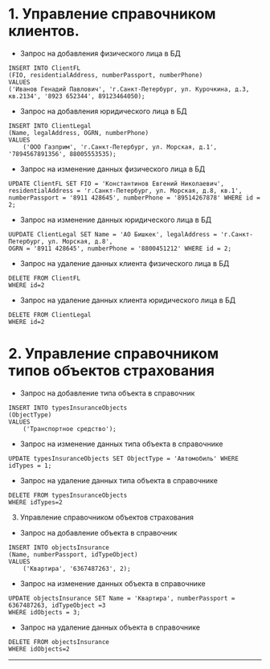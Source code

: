 # 1. Управление справочником клиентов.

- Запрос на добавления физического лица в БД
```
INSERT INTO ClientFL
(FIO, residentialAddress, numberPassport, numberPhone)
VALUES
('Иванов Генадий Павлович', 'г.Санкт-Петербург, ул. Курочкина, д.3, кв.2134', '8923 652344', 89123464050);
```
- Запрос на добавления юридического лица в БД
```
INSERT INTO ClientLegal
(Name, legalAddress, OGRN, numberPhone)
VALUES
    ('ООО Газприм', 'г.Санкт-Петербург, ул. Морская, д.1', '7894567891356', 88005553535);
```
- Запрос на изменение данных физического лица в БД
```
UPDATE ClientFL SET FIO = 'Константинов Евгений Николаевич', residentialAddress = 'г.Санкт-Петербург, ул. Морская, д.8, кв.1',
numberPassport = '8911 428645', numberPhone = '89514267878' WHERE id = 2;
```
- Запрос на изменение данных юридического лица в БД
```
UUPDATE ClientLegal SET Name = 'АО Бишкек', legalAddress = 'г.Санкт-Петербург, ул. Морская, д.8',
OGRN = '8911 428645', numberPhone = '8800451212' WHERE id = 2;
```
- Запрос на удаление данных клиента физического лица в БД
```
DELETE FROM ClientFL
WHERE id=2
```

- Запрос на удаление данных клиента юридического лица в БД
```
DELETE FROM ClientLegal
WHERE id=2
```
# 2. Управление справочником типов объектов страхования
- Запрос на добавление типа объекта в справочник
```
INSERT INTO typesInsuranceObjects
(ObjectType)
VALUES
    ('Транспортное средство');
```
- Запрос на изменение данных типа объекта в справочнике
```
UPDATE typesInsuranceObjects SET ObjectType = 'Автомобиль' WHERE idTypes = 1;
```
- Запрос на удаление данных типа объекта в справочнике
```
DELETE FROM typesInsuranceObjects
WHERE idTypes=2
```

3. Управление справочником объектов страхования
- Запрос на добавление объекта в справочник
```
INSERT INTO objectsInsurance
(Name, numberPassport, idTypeObject)
VALUES
    ('Квартира', '6367487263', 2);
```
- Запрос на изменение данных объекта в справочнике
```
UPDATE objectsInsurance SET Name = 'Квартира', numberPassport = 6367487263, idTypeObject =3 
WHERE idObjects = 3;
```
- Запрос на удаление данных объекта в справочнике
```
DELETE FROM objectsInsurance
WHERE idObjects=2
```
***